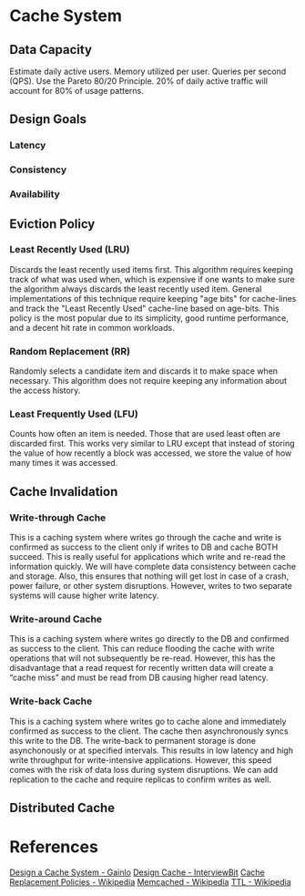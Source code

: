 # Cache System
## Data Capacity
Estimate daily active users. Memory utilized per user. Queries per second (QPS).
Use the Pareto 80/20 Principle. 20% of daily active traffic will account for 80% of usage patterns.
## Design Goals
### Latency
### Consistency
### Availability
## Eviction Policy
### Least Recently Used (LRU)
Discards the least recently used items first. This algorithm requires keeping track of what was used when, which is expensive if one wants to make sure the algorithm always discards the least recently used item. General implementations of this technique require keeping "age bits" for cache-lines and track the "Least Recently Used" cache-line based on age-bits. This policy is the most popular due to its simplicity, good runtime performance, and a decent hit rate in common workloads.
### Random Replacement (RR)
Randomly selects a candidate item and discards it to make space when necessary. This algorithm does not require keeping any information about the access history. 
### Least Frequently Used (LFU)
Counts how often an item is needed. Those that are used least often are discarded first. This works very similar to LRU except that instead of storing the value of how recently a block was accessed, we store the value of how many times it was accessed.
## Cache Invalidation
### Write-through Cache
This is a caching system where writes go through the cache and write is confirmed as success to the client only if writes to DB and cache BOTH succeed. This is really useful for applications which write and re-read the information quickly. We will have complete data consistency between cache and storage. Also, this ensures that nothing will get lost in case of a crash, power failure, or other system disruptions. However, writes to two separate systems will cause higher write latency.
### Write-around Cache
This is a caching system where writes go directly to the DB and confirmed as success to the client. This can reduce flooding the cache with write operations that will not subsequently be re-read. However, this has the disadvantage that a read request for recently written data will create a “cache miss” and must be read from DB causing higher read latency.
### Write-back Cache
This is a caching system where writes go to cache alone and immediately confirmed as success to the client. The cache then asynchronously syncs this write to the DB. The write-back to permanent storage is done asynchonously or at specified intervals. This results in low latency and high write throughput for write-intensive applications. However, this speed comes with the risk of data loss during system disruptions. We can add replication to the cache and require replicas to confirm writes as well.
## Distributed Cache

# References
[Design a Cache System - Gainlo](http://blog.gainlo.co/index.php/2016/05/17/design-a-cache-system/)
[Design Cache - InterviewBit](https://www.interviewbit.com/problems/design-cache/)
[Cache Replacement Policies - Wikipedia](https://en.wikipedia.org/wiki/Cache_replacement_policies)
[Memcached - Wikipedia](https://en.wikipedia.org/wiki/Memcached)
[TTL - Wikipedia](https://en.wikipedia.org/wiki/Time_to_live)
